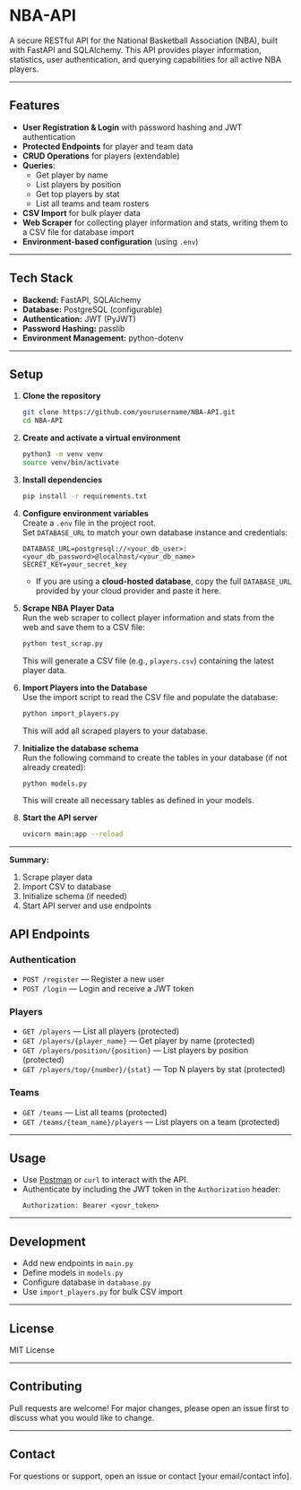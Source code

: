 # NBA-API

A secure RESTful API for the National Basketball Association (NBA), built with FastAPI and SQLAlchemy. This API provides player information, statistics, user authentication, and querying capabilities for all active NBA players.

---

## Features

- **User Registration & Login** with password hashing and JWT authentication
- **Protected Endpoints** for player and team data
- **CRUD Operations** for players (extendable)
- **Queries**:  
  - Get player by name  
  - List players by position  
  - Get top players by stat  
  - List all teams and team rosters
- **CSV Import** for bulk player data
- **Web Scraper** for collecting player information and stats, writing them to a CSV file for database import
- **Environment-based configuration** (using `.env`)

---

## Tech Stack

- **Backend:** FastAPI, SQLAlchemy
- **Database:** PostgreSQL (configurable)
- **Authentication:** JWT (PyJWT)
- **Password Hashing:** passlib
- **Environment Management:** python-dotenv

---

## Setup

1. **Clone the repository**
   ```sh
   git clone https://github.com/yourusername/NBA-API.git
   cd NBA-API
   ```

2. **Create and activate a virtual environment**
   ```sh
   python3 -m venv venv
   source venv/bin/activate
   ```

3. **Install dependencies**
   ```sh
   pip install -r requirements.txt
   ```

4. **Configure environment variables**  
   Create a `.env` file in the project root.  
   Set `DATABASE_URL` to match your own database instance and credentials:
   ```
   DATABASE_URL=postgresql://<your_db_user>:<your_db_password>@localhost/<your_db_name>
   SECRET_KEY=your_secret_key
   ```
   - If you are using a **cloud-hosted database**, copy the full `DATABASE_URL` provided by your cloud provider and paste it here.

5. **Scrape NBA Player Data**  
   Run the web scraper to collect player information and stats from the web and save them to a CSV file:
   ```sh
   python test_scrap.py
   ```
   This will generate a CSV file (e.g., `players.csv`) containing the latest player data.

6. **Import Players into the Database**  
   Use the import script to read the CSV file and populate the database:
   ```sh
   python import_players.py
   ```
   This will add all scraped players to your database.

7. **Initialize the database schema**  
   Run the following command to create the tables in your database (if not already created):
   ```sh
   python models.py
   ```
   This will create all necessary tables as defined in your models.

8. **Start the API server**
   ```sh
   uvicorn main:app --reload
   ```

---

**Summary:**  
1. Scrape player data  
2. Import CSV to database  
3. Initialize schema (if needed)  
4. Start API server and use endpoints


## API Endpoints

### **Authentication**
- `POST /register` — Register a new user
- `POST /login` — Login and receive a JWT token

### **Players**
- `GET /players` — List all players (protected)
- `GET /players/{player_name}` — Get player by name (protected)
- `GET /players/position/{position}` — List players by position (protected)
- `GET /players/top/{number}/{stat}` — Top N players by stat (protected)

### **Teams**
- `GET /teams` — List all teams (protected)
- `GET /teams/{team_name}/players` — List players on a team (protected)

---


## Usage

- Use [Postman](https://www.postman.com/) or `curl` to interact with the API.
- Authenticate by including the JWT token in the `Authorization` header:
  ```
  Authorization: Bearer <your_token>
  ```

---

## Development

- Add new endpoints in `main.py`
- Define models in `models.py`
- Configure database in `database.py`
- Use `import_players.py` for bulk CSV import

---

## License

MIT License

---

## Contributing

Pull requests are welcome! For major changes, please open an issue first to discuss what you would like to change.

---

## Contact

For questions or support, open an issue or contact [your email/contact info].
